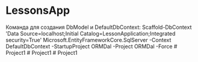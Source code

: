 # LessonsApp
Команда для создания DbModel и DefaultDbContext:
Scaffold-DbContext 'Data Source=localhost;Initial Catalog=LessonApplication;Integrated security=True' Microsoft.EntityFrameworkCore.SqlServer
 -Context DefaultDbContext -StartupProject ORMDal -Project ORMDal -Force
#   P r o j e c t 1  
 #   P r o j e c t 1  
 #   P r o j e c t 1  
 